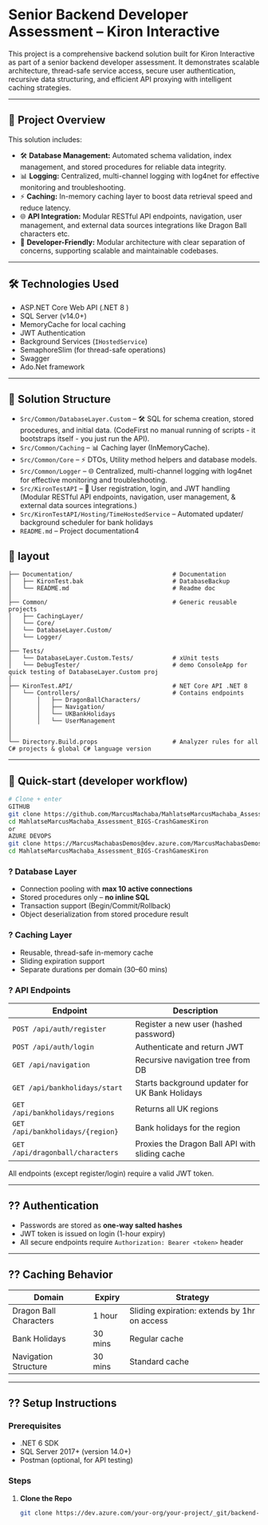 # Senior Backend Developer Assessment – Kiron Interactive

This project is a comprehensive backend solution built for Kiron Interactive as part of a senior backend developer assessment. It demonstrates scalable architecture, thread-safe service access, secure user authentication, recursive data structuring, and efficient API proxying with intelligent caching strategies.

---

## 🧩 Project Overview

This solution includes:
<ul class="list-disc pl-4 my-0">
<li class="my-0">🛠️ <strong>Database Management:</strong> Automated schema validation, index management, and stored procedures for reliable data integrity.</li>
<li class="my-0">📊 <strong>Logging:</strong> Centralized, multi-channel logging with log4net for effective monitoring and troubleshooting.</li>
<li class="my-0">⚡ <strong>Caching:</strong> In-memory caching layer to boost data retrieval speed and reduce latency.</li>
<li class="my-0">🌐 <strong>API Integration:</strong> Modular RESTful API endpoints, navigation, user management, and external data sources integrations like Dragon Ball characters etc.</li>
<li class="my-0">🔧 <strong>Developer-Friendly:</strong> Modular architecture with clear separation of concerns, supporting scalable and maintainable codebases.</li>
</ul>

---

## 🛠️ Technologies Used

- ASP.NET Core Web API (.NET 8 )
- SQL Server (v14.0+)
- MemoryCache for local caching
- JWT Authentication
- Background Services (`IHostedService`)
- SemaphoreSlim (for thread-safe operations)
- Swagger
- Ado.Net framework

---

## 📁 Solution Structure

- `Src/Common/DatabaseLayer.Custom` – 🛠️ SQL for schema creation, stored procedures, and initial data. (CodeFirst no manual running of scripts - it bootstraps itself - you just run the API).
- `Src/Common/Caching` – 📊 Caching layer (InMemoryCache).
- `Src/Common/Core` – ⚡ DTOs, Utility method helpers and database models.
- `Src/Common/Logger` – 🌐 Centralized, multi-channel logging with log4net for effective monitoring and troubleshooting.
- `Src/KironTestAPI` – 🎯 User registration, login, and JWT handling (Modular RESTful API endpoints, navigation, user management, & external data sources integrations.)
- `Src/KironTestAPI/Hosting/TimeHostedService` – Automated updater/ background scheduler for bank holidays
- `README.md` – Project documentation4

  
## 📁  layout
```text
├── Documentation/                            # Documentation
│   ├── KironTest.bak                         # DatabaseBackup
│   └── README.md                             # Readme doc
│
├── Common/                                   # Generic reusable projects
│   ├── CachingLayer/                         
│   └── Core/        
│   └── DatabaseLayer.Custom/
│   └── Logger/
│
├── Tests/
│   └── DatabaseLayer.Custom.Tests/           # xUnit tests
│   └── DebugTester/                          # demo ConsoleApp for quick testing of DatabaseLayer.Custom proj
│
├── KironTest.API/                            # NET Core API .NET 8
│   └── Controllers/                          # Contains endpoints
│       │   ├── DragonBallCharacters/
│       │   ├── Navigation/
│       │   └── UKBankHolidays
│       │   └── UserManagement
│
│
└── Directory.Build.props                     # Analyzer rules for all C# projects & global C# language version
``` 

---

## 🚀 Quick-start (developer workflow)

```bash
# Clone + enter
GITHUB
git clone https://github.com/MarcusMachaba/MahlatseMarcusMachaba_Assessment_BIGS-CrashGamesKiron.git
cd MahlatseMarcusMachaba_Assessment_BIGS-CrashGamesKiron
or
AZURE DEVOPS
git clone https://MarcusMachabasDemos@dev.azure.com/MarcusMachabasDemos/MahlatseMarcusMachaba_Assessment_BIGS-CrashGamesKiron/_git/MahlatseMarcusMachaba_Assessment_BIGS-CrashGamesKiron
cd MahlatseMarcusMachaba_Assessment_BIGS-CrashGamesKiron


```

### ? Database Layer
- Connection pooling with **max 10 active connections**
- Stored procedures only – **no inline SQL**
- Transaction support (Begin/Commit/Rollback)
- Object deserialization from stored procedure result
 
### ? Caching Layer
- Reusable, thread-safe in-memory cache
- Sliding expiration support
- Separate durations per domain (30–60 mins)

### ? API Endpoints

| Endpoint | Description |
|----------|-------------|
| `POST /api/auth/register` | Register a new user (hashed password) |
| `POST /api/auth/login` | Authenticate and return JWT |
| `GET /api/navigation` | Recursive navigation tree from DB |
| `GET /api/bankholidays/start` | Starts background updater for UK Bank Holidays |
| `GET /api/bankholidays/regions` | Returns all UK regions |
| `GET /api/bankholidays/{region}` | Bank holidays for the region |
| `GET /api/dragonball/characters` | Proxies the Dragon Ball API with sliding cache |

All endpoints (except register/login) require a valid JWT token.

---

## ?? Authentication

- Passwords are stored as **one-way salted hashes**
- JWT token is issued on login (1-hour expiry)
- All secure endpoints require `Authorization: Bearer <token>` header

---

## ?? Caching Behavior

| Domain | Expiry | Strategy |
|--------|--------|----------|
| Dragon Ball Characters | 1 hour | Sliding expiration: extends by 1hr on access |
| Bank Holidays | 30 mins | Regular cache |
| Navigation Structure | 30 mins | Standard cache |

---

## ?? Setup Instructions

### Prerequisites
- .NET 6 SDK
- SQL Server 2017+ (version 14.0+)
- Postman (optional, for API testing)

### Steps
1. **Clone the Repo**
   ```bash
   git clone https://dev.azure.com/your-org/your-project/_git/backend-assessment
